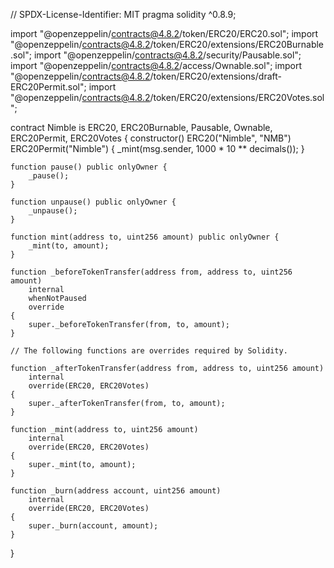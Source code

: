 // SPDX-License-Identifier: MIT
pragma solidity ^0.8.9;

import "@openzeppelin/contracts@4.8.2/token/ERC20/ERC20.sol";
import "@openzeppelin/contracts@4.8.2/token/ERC20/extensions/ERC20Burnable.sol";
import "@openzeppelin/contracts@4.8.2/security/Pausable.sol";
import "@openzeppelin/contracts@4.8.2/access/Ownable.sol";
import "@openzeppelin/contracts@4.8.2/token/ERC20/extensions/draft-ERC20Permit.sol";
import "@openzeppelin/contracts@4.8.2/token/ERC20/extensions/ERC20Votes.sol";

contract Nimble is ERC20, ERC20Burnable, Pausable, Ownable, ERC20Permit, ERC20Votes {
    constructor() ERC20("Nimble", "NMB") ERC20Permit("Nimble") {
        _mint(msg.sender, 1000 * 10 ** decimals());
    }

    function pause() public onlyOwner {
        _pause();
    }

    function unpause() public onlyOwner {
        _unpause();
    }

    function mint(address to, uint256 amount) public onlyOwner {
        _mint(to, amount);
    }

    function _beforeTokenTransfer(address from, address to, uint256 amount)
        internal
        whenNotPaused
        override
    {
        super._beforeTokenTransfer(from, to, amount);
    }

    // The following functions are overrides required by Solidity.

    function _afterTokenTransfer(address from, address to, uint256 amount)
        internal
        override(ERC20, ERC20Votes)
    {
        super._afterTokenTransfer(from, to, amount);
    }

    function _mint(address to, uint256 amount)
        internal
        override(ERC20, ERC20Votes)
    {
        super._mint(to, amount);
    }

    function _burn(address account, uint256 amount)
        internal
        override(ERC20, ERC20Votes)
    {
        super._burn(account, amount);
    }
}

